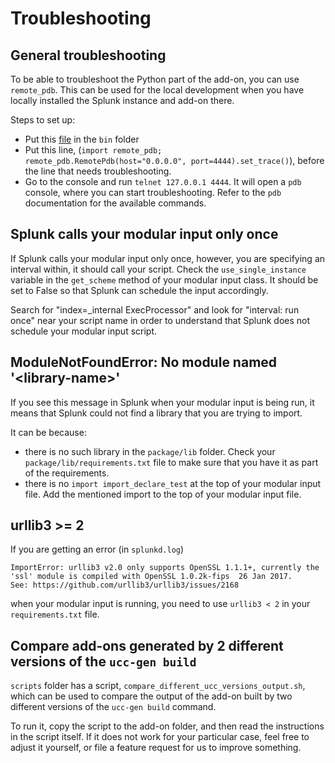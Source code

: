 # Troubleshooting

## General troubleshooting

To be able to troubleshoot the Python part of the add-on, you can use `remote_pdb`. This can be used for the local development when you have locally installed the Splunk instance and add-on there.

Steps to set up:

* Put this [file](https://github.com/ionelmc/python-remote-pdb/blob/master/src/remote_pdb.py) in the `bin` folder
* Put this line, (`import remote_pdb; remote_pdb.RemotePdb(host="0.0.0.0", port=4444).set_trace()`), before the line that needs troubleshooting.
* Go to the console and run `telnet 127.0.0.1 4444`. It will open a `pdb` console, where you can start troubleshooting. Refer to the `pdb` documentation for the available commands.

## Splunk calls your modular input only once

If Splunk calls your modular input only once, however, you are
specifying an interval within, it should call your script. Check the
`use_single_instance` variable in the `get_scheme` method of your modular
input class. It should be set to False so that Splunk can schedule the
input accordingly.

Search for "index=_internal ExecProcessor" and look for
"interval: run once" near your script name in order to understand that Splunk does not schedule your modular
input script.

## ModuleNotFoundError: No module named '<library-name\>'

If you see this message in Splunk when your modular input is being run, it means that Splunk could not find a library that you are trying to import.

It can be because:

* there is no such library in the `package/lib` folder. Check your `package/lib/requirements.txt` file to make sure that you have it as part of the requirements.
* there is no `import import_declare_test` at the top of your modular input file. Add the mentioned import to the top of your modular input file.

## urllib3 >= 2

If you are getting an error (in `splunkd.log`)

```
ImportError: urllib3 v2.0 only supports OpenSSL 1.1.1+, currently the 'ssl' module is compiled with OpenSSL 1.0.2k-fips  26 Jan 2017.
See: https://github.com/urllib3/urllib3/issues/2168
```

when your modular input is running, you need to use `urllib3 < 2` in your `requirements.txt` file.

## Compare add-ons generated by 2 different versions of the `ucc-gen build`

`scripts` folder has a script, `compare_different_ucc_versions_output.sh`, which
can be used to compare the output of the add-on built by two different versions of
the `ucc-gen build` command.

To run it, copy the script to the add-on folder, and then read the
instructions in the script itself. If it does not work for your particular case,
feel free to adjust it yourself, or file a feature request for us to improve
something.

